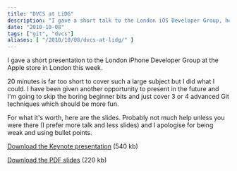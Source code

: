 ```yaml
---
title: "DVCS at LiDG"
description: "I gave a short talk to the London iOS Developer Group, here are the slides."
date: "2010-10-08"
tags: ["git", "dvcs"]
aliases: [ "/2010/10/08/dvcs-at-lidg/" ]
---
```


I gave a short presentation to the London iPhone Developer Group at the Apple
store in London this week.

20 minutes is far too short to cover such a large subject but I did what I
could. I have been given another opportunity to present in the future and I'm
going to skip the boring beginner bits and just cover 3 or 4 advanced Git
techniques which should be more fun.

For what it's worth, here are the slides. Probably not much help unless you were
there (I prefer more talk and less slides) and I apologise for being weak and
using bullet points.

[Download the Keynote presentation](http://goo.gl/vCCP) (540 kb)

[Download the PDF slides](http://goo.gl/JPJR) (220 kb)
